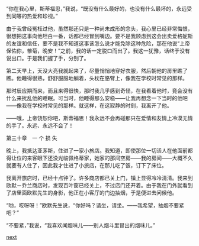 
“你在我心里，斯蒂福思，”我说，“既没有什么最好的，也没有什么最坏的，永远受到同等的热爱和珍视。”

由于我曾经冤枉过他，虽然那还只是一种尚未成形的念头，我心里已经非常悔恨，很想把这事向他坦白一番，话都已经冒到嘴边。要不是我顾虑到这会出卖爱格妮斯的友谊和信任，要不是我不知道这事该怎么说才能免除这种危险，那在他说“上帝保佑你，雏菊，晚安！”之前，我的话一定脱口而出了。我这一犹豫，话终于没有说出口。于是我们握了手，分别了。

第二天早上，天没大亮我就起来了，尽量悄悄地穿好衣服，然后朝他的房里瞧了瞧。他睡得很熟，舒舒服服地躺着，头枕在胳臂上，像我在学校时常见的那样。

那时辰应期而来，而且来得很快，那时我几乎感到奇怪，在我看着他时，竟会没有什么来扰乱他的睡眠。可当时，他睡得那么安稳——让我再想念一下当时的他吧——像我在学校时常见的那样。就这样，在这寂静的时刻，我离开了他。

——哦，上帝饶恕你吧，斯蒂福思！我永远不会再碰那只在爱情和友情上冷漠无情的手了。永远、永远不会了！

第三十章　一 个 损 失

晚上，我抵达亚茅斯，住进了一家小旅店。我知道，即使那位一切活人在他面前都得让位的来客眼下还没光临佩格蒂家，她家的那间空房——我的房间——大概不久就要有人住了，因此我才住进了小旅店，在那儿吃了饭，订下了床位。

我离开旅店时，已经十点钟了。许多商店都已关上门，镇上显得冷冷清清。我来到欧默－乔兰商店时，发现百叶窗已经关上，不过店门还开着。由于我在门外就看到了店里面欧默先生的身影，他正在小客厅的门边抽烟，于是便进去问候他。

“哟，哎呀呀！”欧默先生说，“你好吗？请坐，请坐。——我希望，抽烟不要紧吧？”

“不要紧，”我说，“我喜欢闻烟味儿——别人烟斗里冒出的烟味儿。”

[next](page391.md)